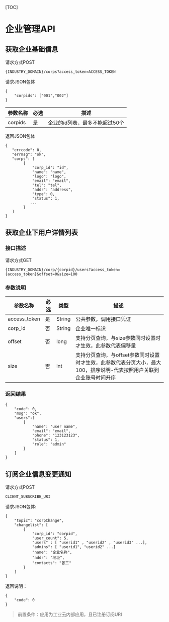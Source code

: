 [TOC]

# 企业管理API

## 获取企业基础信息

请求方式POST

```
{INDUSTRY_DOMAIN}/corps?access_token=ACCESS_TOKEN
```

请求JSON包体

```
{
    "corpids": ["001","002"]
}
```

| 参数名称 | 必选  | 描述 |
| --- | --- | --- |
| corpids | 是   | 企业的id列表，最多不能超过50个|

返回JSON包体

```
{
   "errcode": 0,
   "errmsg": "ok",
   "corps": [
        {
            "corp_id": "id",
            "name": "name",
            "logo": "logo",
            "email": "email",
            "tel": "tel",
            "addr": "address",
            "type": 0,
            "status": 1,
           ...
        }
   ]
}
```

## 获取企业下用户详情列表

### 接口描述

请求方式GET

```
{INDUSTRY_DOMAIN}/corp/{corpid}/users?access_token={access_token}&offset=0&size=100
```

### 参数说明

| 参数名称 | 必选 | 类型 | 描述 |
| --- | --- | --- | --- |
| access_token | 是 | String | 公共参数，调用接口凭证 |
| corp_id | 否 |String  | 企业唯一标识 |
| offset|否|long|支持分页查询，与size参数同时设置时才生效，此参数代表偏移量|
| size |否|int|支持分页查询，与offset参数同时设置时才生效，此参数代表分页大小，最大100，排序说明-代表按照用户关联到企业账号时间升序


### 返回结果

```
{
    "code": 0,
    "msg": "ok",
    "users":[
        {
            "name": "user name",
            "email": "email",
            "phone": "123123123",
            "status": 1,
            "role": "admin"
        }
    ]
}
```

## 订阅企业信息变更通知

请求方式POST

```
CLIENT_SUBSCRIBE_URI
```

请求JSON包体:

```
{
    "topic": "corpChange",
    "changelist": [
        {
            "corp_id": "corpid",
            "user_count": 5,
            "users" : [ "userid1" , "userid2" , "userid3" ...],
            "admins": [ "userid1", "userid2" ...]
            "name": "企业名称",
            "addr": "地址",
            "contacts": "张三"
        }
    ]
}
```

返回说明：

```
{
    "code": 0
}
```
> 前置条件：应用为工业云内部应用，且已注册订阅URI

